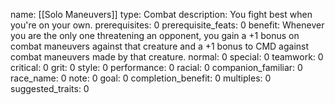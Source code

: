 name: [[Solo Maneuvers]]
type: Combat
description: You fight best when you're on your own.
prerequisites: 0
prerequisite_feats: 0
benefit: Whenever you are the only one threatening an opponent, you gain a +1 bonus on combat maneuvers against that creature and a +1 bonus to CMD against combat maneuvers made by that creature.
normal: 0
special: 0
teamwork: 0
critical: 0
grit: 0
style: 0
performance: 0
racial: 0
companion_familiar: 0
race_name: 0
note: 0
goal: 0
completion_benefit: 0
multiples: 0
suggested_traits: 0
